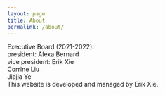 ```yaml
---
layout: page
title: About
permalink: /about/
---
```


<p>Executive Board (2021-2022):  <br>
president: Alexa Bernard  <br>
vice president: Erik Xie  <br>
Corrine Liu  <br>
Jiajia Ye <br>
This website is developed and managed by Erik Xie.


[Green Hope HS]:https://www.wcpss.net/greenhopehs
</p>
